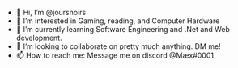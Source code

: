 - 👋 Hi, I’m @joursnoirs
- 👀 I’m interested in Gaming, reading, and Computer Hardware
- 🌱 I’m currently learning Software Engineering and .Net and Web development.
- 💞️ I’m looking to collaborate on pretty much anything. DM me!
- 📫 How to reach me: Message me on discord @Mæx#0001

<!---
joursnoirs/joursnoirs is a ✨ special ✨ repository because its `README.md` (this file) appears on your GitHub profile.
You can click the Preview link to take a look at your changes.
--->
